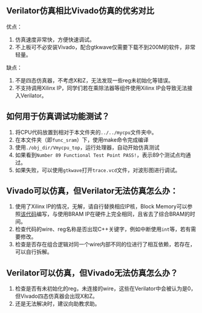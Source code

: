 ## Verilator仿真相比Vivado仿真的优劣对比

优点：
1. 仿真速度非常快，方便快速调试。
2. 不上板可不必安装Vivado，配合gtkwave仅需要下载不到200M的软件，非常轻量。

缺点：
1. 不是四态仿真器，不考虑X和Z，无法发现一些reg未初始化等错误。
2. 不支持调用Xilinx IP，同学们若在乘除法器等组件使用Xilinx IP会导致无法接入Verilator。

## 如何用于仿真调试功能测试？

1. 将CPU代码放置到相对于本文件夹的`../../mycpu`文件夹中。
2. 在本文件夹（即`func_sram`）下，使用make命令完成编译
3. 使用`./obj_dir/Vmycpu_top`，运行处理器，自动开始仿真测试
4. 如果看到`Number 89 Functional Test Point PASS!`，表示89个测试点均通过。
5. 如果失败，可以使用`gtkwave`打开`trace.vcd`文件，对波形图进行调试。

## Vivado可以仿真，但Verilator无法仿真怎么办：

1. 使用了Xilinx IP的情况，无解，请自行替换相应IP核，Block Memory可以参照[该代码](https://github.com/Maxpicca-Li/CDIM/blob/master/mycpu/4mem/dual_port_bram_bw8.sv)编写，与使用BRAM IP在硬件上完全相同，且省去了综合BRAM的时间。
2. 检查代码的wire、reg名称是否出现C++关键字，例如中断使用`int`等，若有需要修改。
3. 检查是否存在组合逻辑对同一个wire内部不同的位进行了相互依赖，若存在，可以自行拆解。

## Verilator可以仿真，但Vivado无法仿真怎么办？

1. 检查是否有未初始化的reg，未连接的wire，这些在Verilator中会被认为是0，但Vivado四态仿真器会出现X和Z。
2. 还是无法解决时，建议向助教求助。